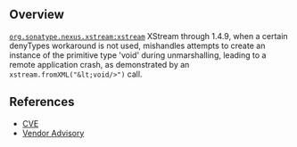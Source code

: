 ## Overview
[`org.sonatype.nexus.xstream:xstream`](http://search.maven.org/#search%7Cga%7C1%7Ca%3A%22xstream%22)
XStream through 1.4.9, when a certain denyTypes workaround is not used, mishandles attempts to create an instance of the primitive type 'void' during unmarshalling, leading to a remote application crash, as demonstrated by an `xstream.fromXML("&lt;void/>")` call.

## References
- [CVE](https://web.nvd.nist.gov/view/vuln/detail?vulnId=CVE-2017-7957)
- [Vendor Advisory](http://x-stream.github.io/CVE-2017-7957.html)

